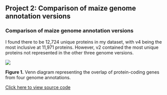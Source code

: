 ## Project 2: Comparison of maize genome annotation versions

### Comparison of maize genome annotation versions

I found there to be 12,724 unique proteins in my dataset, with v4 being the most inclusive at 11,971 proteins. However, v2 contained the most unique proteins not represented in the other three genome versions.

<img src="ProteinVen.png?raw=true"/>

**Figure 1.** Venn diagram representing the overlap of protein-coding genes from four genome annotations.

<a href="/V4pro.html" target="_blank">Click here to view source code</a>
